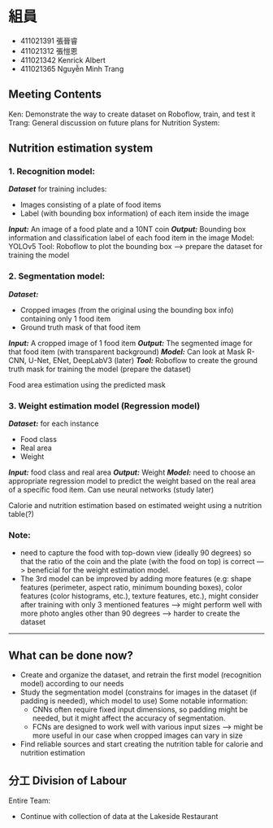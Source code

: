 # 組員
* 411021391 張晉睿
* 411021312 張愷恩
* 411021342 Kenrick Albert
* 411021365 Nguyễn Minh Trang

## Meeting Contents
Ken:
Demonstrate the way to create dataset on Roboflow, train, and test it
Trang:
General discussion on future plans for Nutrition System:

## Nutrition estimation system
### 1.	Recognition model:
***Dataset*** for training includes:
-	Images consisting of a plate of food items
-	Label (with bounding box information) of each item inside the image

***Input:*** An image of a food plate and a 10NT coin
***Output:*** Bounding box information and classification label of each food item in the image
Model: YOLOv5
Tool: Roboflow to plot the bounding box —> prepare the dataset for training the model

### 2.	Segmentation model:
***Dataset:***
-	Cropped images (from the original using the bounding box info) containing only 1 food item
-	Ground truth mask of that food item

***Input:*** A cropped image of 1 food item
***Output:*** The segmented image for that food item (with transparent background)
***Model:*** Can look at Mask R-CNN, U-Net, ENet, DeepLabV3 (later)
***Tool:*** Roboflow to create the ground truth mask for training the model (prepare the dataset)

Food area estimation using the predicted mask

### 3.	Weight estimation model (Regression model)
***Dataset:*** for each instance
-	Food class
-	Real area
-	Weight

***Input:*** food class and real area
***Output:*** Weight
***Model:*** need to choose an appropriate regression model to predict the weight based on the real area of a specific food item. Can use neural networks (study later)

Calorie and nutrition estimation based on estimated weight using a nutrition table(?)

### Note: 
- need to capture the food with top-down view (ideally 90 degrees) so that the ratio of the coin and the plate (with the food on top) is correct —> beneficial for the weight estimation model.
-	The 3rd model can be improved by adding more features (e.g: shape features (perimeter, aspect ratio, minimum bounding boxes), color features (color histograms, etc.), texture features, etc.), might consider after training with only 3 mentioned features —> might perform well with more photo angles other than 90 degrees —> harder to create the dataset

---

## What can be done now?
- Create and organize the dataset, and retrain the first model (recognition model) according to our needs
- Study the segmentation model (constrains for images in the dataset (if padding is needed), which model to use)
Some notable information:
  - CNNs often require fixed input dimensions, so padding might be needed, but it might affect the accuracy of segmentation.
  - FCNs are designed to work well with various input sizes —> might be more useful in our case when cropped images can vary in size
- Find reliable sources and start creating the nutrition table for calorie and nutrition estimation

## 分工 Division of Labour
Entire Team:
- Continue with collection of data at the Lakeside Restaurant